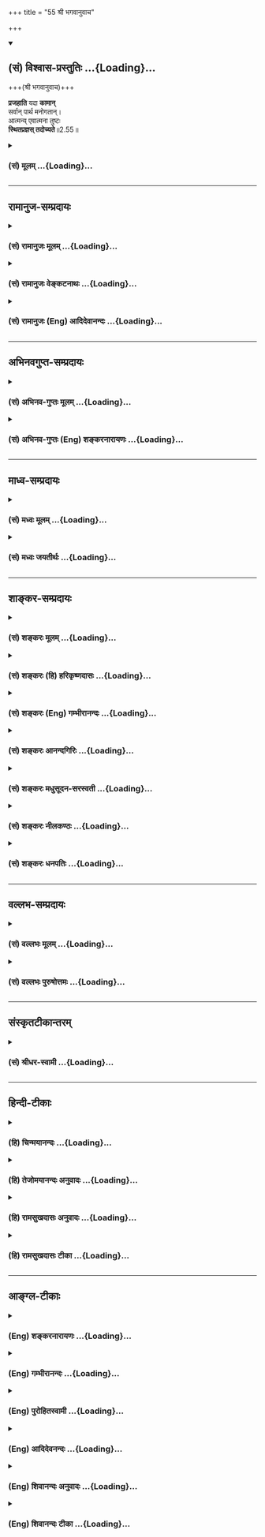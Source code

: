 +++
title = "55 श्री भगवानुवाच"

+++
<div class="js_include" newlevelforh1="2" title="(सं) विश्वास-प्रस्तुतिः" unfilled url="/mahAbhAratam/vyAsaH/shlokashaH/06-bhIShma-parva/03-bhagavad-gItA-parva/saMskRtam/vishvAsa-prastutiH/02_sAnkhya-yogaH_sarva-/55_shrI_bhagavAnuvAc.md">
<details open><summary><h2>(सं) विश्वास-प्रस्तुतिः ...{Loading}...</h2></summary>

+++(श्री भगवानुवाच)+++

**प्रजहाति** यदा **कामान्**  
सर्वान् पार्थ मनोगतान्।  
आत्मन्य् एवात्मना तुष्टः  
**स्थितप्रज्ञस् तदोच्यते**॥2.55॥
</details>
</div>
<div class="js_include collapsed" newlevelforh1="3" title="(सं) मूलम्" unfilled url="/mahAbhAratam/vyAsaH/shlokashaH/06-bhIShma-parva/03-bhagavad-gItA-parva/saMskRtam/mUlam/02_sAnkhya-yogaH_sarva-/55_shrI_bhagavAnuvAc.md">
<details><summary><h3>(सं) मूलम् ...{Loading}...</h3></summary>

श्री भगवानुवाच  
प्रजहाति यदा कामान् सर्वान् पार्थ मनोगतान्।  
आत्मन्येवात्मना तुष्टः स्थितप्रज्ञस्तदोच्यते।।2.55।।
</details>
</div>


_________________
## रामानुज-सम्प्रदायः
<div class="js_include collapsed" newlevelforh1="3" title="(सं) रामानुजः मूलम्" unfilled url="/mahAbhAratam/vyAsaH/shlokashaH/06-bhIShma-parva/03-bhagavad-gItA-parva/saMskRtam/rAmAnujaH/mUlam/02_sAnkhya-yogaH_sarva-/55_shrI_bhagavAnuvAc.md">
<details><summary><h3>(सं) रामानुजः मूलम् ...{Loading}...</h3></summary>

।।2.55।। श्री भगवानुवाच **आत्मनि एव आत्मना** मनसा आत्मैकावलम्बनेन
**तुष्टः** तेन तोषेण तद्व्यतिरिक्तान् **सर्वान् मनोगतान्** **कामान्
यदा** प्रकर्षेण जहाति **तदा** अयं **स्थितप्रज्ञ** इति **उच्यते।**
ज्ञाननिष्ठाकाष्ठा इयम्।  
अनन्तरं ज्ञाननिष्ठस्य ततः अर्वाचीना अदूरविप्रकृष्टावस्था उच्यते  

</details>
</div>
<div class="js_include collapsed" newlevelforh1="3" title="(सं) रामानुजः वेङ्कटनाथः" unfilled url="/mahAbhAratam/vyAsaH/shlokashaH/06-bhIShma-parva/03-bhagavad-gItA-parva/saMskRtam/rAmAnujaH/venkaTanAthaH/02_sAnkhya-yogaH_sarva-/55_shrI_bhagavAnuvAc.md">
<details><summary><h3>(सं) रामानुजः वेङ्कटनाथः ...{Loading}...</h3></summary>

।।2.55।। एवं करणत्रयानुष्ठानप्रकारप्रश्नस्य साक्षादुत्तरेषुप्रजहाति
इत्यादिषु चतुर्षु श्लोकेषु प्रथमस्य स्वरूपप्रश्नोत्तरतामिति दर्शयति
वृत्तिविशेषेति। प्रकृष्टानुकूल्ययोगिन्यात्मनि प्रीतिरूपस्य तोषस्य
कामान्तरप्रहाणहेतुत्वात्तथान्वयमाह आत्मन्येवेति। सर्वशब्दस्यआत्मनि
तुष्टः इत्येतत्सन्निधानसिद्धं सङ्कोचमाह तद्व्यतिरिक्तानिति।
यद्वाआत्मन्येवात्मना तुष्टः इति यथाक्रममेवान्वयः आत्मैकविषयेण हि
मनसाऽन्यतो जातालम्बुद्धिरूपसन्तोष इत्यर्थः।
एतदभिप्रायेणोक्तंमनसाऽऽत्मैकावलम्बनेन तुष्ट इति। तेन तोषेणेति। स
त्वासक्तमतिः कृष्णे दृश्यमानो महोरगैः। न विवेदात्मनो गात्रं
तत्स्मृत्याह्लादसंस्थितः वि.पु.1।17।39 इतिवत्। प्रकर्षेणेति
अपुनरङ्कुरमित्यर्थः। स्थितप्रज्ञविषयश्लोकचतुष्टयं तदवस्थाचतुष्टयविषयमिति
मन्वानश्चतुर्थीयमवस्थेत्याह ज्ञाननिष्ठाकाष्ठेयमिति। उक्तं चहैरण्यगर्भैः
दृष्टानुश्रविकविषयवितृष्णस्य वशीकारसंज्ञा वैराग्यम् पा.यो.1।15 इति।
ऐहिकामुष्मिकसकलफलविमुखस्य यस्तेषु फलेषु सवासनरागत्यागः सा
वशीकरणसंज्ञेत्युच्यत इत्यर्थः।  
  

</details>
</div>
<div class="js_include collapsed" newlevelforh1="3" title="(सं) रामानुजः (Eng) आदिदेवानन्दः" unfilled url="/mahAbhAratam/vyAsaH/shlokashaH/06-bhIShma-parva/03-bhagavad-gItA-parva/saMskRtam/rAmAnujaH/english/AdidevAnandaH/02_sAnkhya-yogaH_sarva-/55_shrI_bhagavAnuvAc.md">
<details><summary><h3>(सं) रामानुजः (Eng) आदिदेवानन्दः ...{Loading}...</h3></summary>

2.55 The Lord said When a person is satisfied in himself with himself,
i.e. when his mind depends on the self within himself; and being content with that, expels all the desires of the mind which are different from that state of mind - then he is said to be a man of firm wisdom. This is the highest form of devotion of knowledge. Then, the lower state, not far below it, of one established in firm wisdom, is described:

</details>
</div>


_________________
## अभिनवगुप्त-सम्प्रदायः
<div class="js_include collapsed" newlevelforh1="3" title="(सं) अभिनव-गुप्तः मूलम्" unfilled url="/mahAbhAratam/vyAsaH/shlokashaH/06-bhIShma-parva/03-bhagavad-gItA-parva/saMskRtam/abhinava-guptaH/mUlam/02_sAnkhya-yogaH_sarva-/55_shrI_bhagavAnuvAc.md">
<details><summary><h3>(सं) अभिनव-गुप्तः मूलम् ...{Loading}...</h3></summary>

।।2.57।। प्रजहातीति। स्थिता रूढा प्रज्ञा यस्य। रूढिश्च नित्यमात्मरूढित्वे
सति विषयविक्षेपकृतस्य कामरूपस्य +++(N omits कामरूपस्य)+++ भ्रमस्य
निवृत्तत्वात् योगिनो यः स्थितप्रज्ञशब्दः अन्वर्थः स च इत्थं +++(N omits
इत्थं)+++ युक्तः इत्येकः प्रश्नो निर्णीतः।  

</details>
</div>
<div class="js_include collapsed" newlevelforh1="3" title="(सं) अभिनव-गुप्तः (Eng) शङ्करनारायणः" unfilled url="/mahAbhAratam/vyAsaH/shlokashaH/06-bhIShma-parva/03-bhagavad-gItA-parva/saMskRtam/abhinava-guptaH/english/shankaranArAyaNaH/02_sAnkhya-yogaH_sarva-/55_shrI_bhagavAnuvAc.md">
<details><summary><h3>(सं) अभिनव-गुप्तः (Eng) शङ्करनारायणः ...{Loading}...</h3></summary>

2.55 Prajahati etc. \[The expression 'a man-of-stabilized-intellect'
denotes\] a man whose intellect has stabilized, i.e., has grown roots.
Growing roots is growing roots permanently on the Self. For, if that is
achieved, the agitation in the form of desire born of the distraction by
sense-objects comes to an end. Therefore, the nomenclature 'a
man-of-stabilized-intellect' applied to a man-of-Yoga, has an
etymological sense and it is appropriate in this way. In this manner one
estion has been answered.

</details>
</div>


_________________
## माध्व-सम्प्रदायः
<div class="js_include collapsed" newlevelforh1="3" title="(सं) मध्वः मूलम्" unfilled url="/mahAbhAratam/vyAsaH/shlokashaH/06-bhIShma-parva/03-bhagavad-gItA-parva/saMskRtam/madhvaH/mUlam/02_sAnkhya-yogaH_sarva-/55_shrI_bhagavAnuvAc.md">
<details><summary><h3>(सं) मध्वः मूलम् ...{Loading}...</h3></summary>

।।2.55।। गमनादिप्रवृत्तिर्नात्यभिसन्धिपूर्विका मात्रादिप्रवृत्तिवदितिया
निशा 2।69 इत्यादिना दर्शयिष्यल्ँ लक्षणं प्रथमत आह एवं परमानन्दतृप्तः
किमर्थमेवं प्रवृत्तिं करोतीति प्रश्नाभिप्रायः।
प्रारब्धकर्मणेषत्तिरोहितब्रह्मणो वासना प्रायोऽल्पाभिसन्धिप्रवृत्तिः
सम्भवतीत्याशयवान् परिहरति। प्रायः सर्वान्कामान्प्रजहाति
शुकादीनामपीषद्दर्शनात्। त्वत्पादभक्तिमिच्छन्ति ज्ञानिनस्तत्त्वदर्शिनः
इत्युक्तेस्तामिच्छन्ति। यदा त्विन्द्रादीनामाग्रहो दृश्यते तदाऽभिभूतं
तेषाम्। तच्चोक्तम्आधिकारिकपुंसां तु बृहत्कर्मत्वकारणात्। उद्भवाभिभवौ
ज्ञाने ततोऽन्येभ्यो विलक्षणाः इति। अत एव वैलक्षण्यादनधिकारिणां आग्रहादि
चेदस्ति न ते ज्ञानिन इत्यवगन्तव्यम्।  
न चात्र समाधिं कुर्वतो लक्षणमुच्यतेयः सर्वत्रानभिस्नेहः 2।57
इत्यादिस्नेहनिषेधात्। नहि समाधिं कुर्वतस्तस्य शुभाशुभप्राप्तिरस्ति
असम्प्रज्ञातसमाधेः। सम्प्रज्ञाते त्वविरोधस्तथापि न तत्रैवेति
नियमः। कामादयो न जायन्ते ह्यपि विक्षिप्तचेतसाम्। ज्ञानिनां
ज्ञाननिर्धूतमलानां देवसंश्रयात् इति च स्मृतेः। मनोगता हि कामाः
अतस्तत्रैव तद्विरुद्धज्ञानोत्पत्तौ युक्तं हानं तेषामिति दर्शयति
मनोगतानिति। विरोधश्चोच्यतेरसोऽप्यस्य परं दृष्ट्वा निवर्तते 2।59 इति। न
चैतददृष्ट्या अपलपनीयम् पुरुषवैशेष्यात्। आत्मना परमात्मना। परमात्मन्येव
स्थितः सन्। आत्माख्ये तस्मिन्स्थितस्य तत्प्रसादादेव
तुष्टिर्भवतिविषयांस्तु परित्यज्य रामे स्थितिमतस्ततः। देवाद्भवति वै
तुष्टिर्नान्यथा तु कथञ्चन इति नारायणरामकल्पेः अतो नात्मा जीवः।  

</details>
</div>
<div class="js_include collapsed" newlevelforh1="3" title="(सं) मध्वः जयतीर्थः" unfilled url="/mahAbhAratam/vyAsaH/shlokashaH/06-bhIShma-parva/03-bhagavad-gItA-parva/saMskRtam/madhvaH/jayatIrthaH/02_sAnkhya-yogaH_sarva-/55_shrI_bhagavAnuvAc.md">
<details><summary><h3>(सं) मध्वः जयतीर्थः ...{Loading}...</h3></summary>

।।2.55।। लक्षणप्रश्नस्यैवोत्तरं प्रतीयते न तुस्थितधीः
इत्यादेरित्यतस्तदुत्तरस्थानं दर्शयन्ननन्तरप्रकरणार्थं दर्शयति
**गमनादी**ति। अभिसन्धिः प्रयोजनोद्देशः। ईषदभिसन्धिसूचनायातिशब्दः।
प्रवृत्तिमात्रमिहाभिप्रेतं न भाषणादिकमेवेति ज्ञापनाय भाषणादीति नोक्तम्।
व्यवहाराय लक्षणप्रश्नो घटते। प्रवृत्त्युद्देशप्रश्नस्तु व्यर्थ एव न च
शक्यः प्रतिवक्तुम् अनेकेषां
प्रवृत्त्युद्देश्यस्यैकरूपस्याभावादित्यभिप्रायेण भगवतोपेक्षितोऽसाविति
किं न स्यात् किं तदुत्तरस्थानप्रदर्शनेन अन्यथाऽल्पमप्युद्देश्यं
वक्तव्यमित्यत आह **एव**मिति। एवं भेरीताडनादावपि अचलेत्युक्तप्रकारेण
परमानन्दतृप्तश्चेत्किमर्थं प्रवृत्तिं करोति न कुर्यात् करोति च
तस्मादुक्तमसदित्युक्ताक्षेप एव। अत्राभिप्रेतप्रश्नस्तु मुखत एव। अतो
नोपेक्षामर्हतीति भावः। एतच्चार्जुनस्य प्रेक्षावत्त्वाद्गम्यते एवं  
  
चेद्गमनादिप्रवृत्तिरित्युक्तः परिहारो न पूर्णः
प्रवृत्तिकारणानुक्तेरित्यत आह **प्रारब्धकर्मणे**ति। ईषत्तिरोहितं
ब्रह्म यस्यासौ तथोक्तः। परिहरति द्वितीयं प्रश्नम्या निशा इत्यादाविति
शेषः। ननु सर्वकामप्रहाणं ज्ञानिलक्षणत्वेनोच्यते
तत्कथमल्पाभिसन्ध्यङ्गीकारः इत्यत आह  **प्राय** इति। कुतः
सर्वशब्दसङ्कोच इत्यत आह **शुकादीना**मिति। विरुद्धकामस्येति शेषः। तच्च
प्रवृत्तिलिङ्गेनागमाच्च ज्ञातव्यम्। अनुकूलकामस्तु सर्वथाऽस्त्येवातोऽपि
सङ्कोच इत्यत आह **त्वत्पादे**ति। तां भक्तिम्। उपलक्षणमेतत्। प्रायेण
विरुद्धकामत्यागो ज्ञानिनो लक्षणं चेदिन्द्रादीनां ज्ञानित्वं न स्यात्
बहुतरविरुद्धकामदर्शनात्। तथाभूता अपि चेज्ज्ञानिनस्तर्हि देवदत्तादयोऽपि
किं न स्युरित्यत आह **यदे**ति। आग्रहो विरुद्धकामाभिनिवेशः।
एतत्प्रमाणेन स्थापयति **तच्चोक्त**मिति। आधिकारिका इति
पुरुषविशेषसंज्ञाप्रजापाश्च तथा देवाः इत्यादिवचनात्।
देवदत्तादिप्रतिबन्दीं मोचयति **अत एवे**ति। एतदागमोक्तादेव। आदिपदेन
विरुद्धक्रोधादिग्रहणम्। अनेन कामशब्दः क्रोधादीनामुपलक्षणार्थ इति सूचितं
भवति।  
ननु समाधिं कुर्वतो ज्ञानिनो लक्षणमेतदिति व्याक्रियताम् तथा सति
प्रश्नवाक्यस्थंसमाधिस्थस्य इति पदं समञ्जसं स्यात्
सर्वशब्दश्चासङ्कुचितार्थः स्यात् इन्द्रादिविषयाक्षेपाप्रसक्तिश्चेत्यत आह
**न चे**ति। समाधिं कुर्वतः स्नेहनिषेधोऽनुगुण एवेत्यत आह **नही**ति।
नात्र स्नेहनिषेधमात्रमुच्यते किन्तुतत्तत्प्राप्य शुभाशुभम् 2।57 इति
शुभाशुभार्थप्राप्तिपूर्वकं न च तत्प्राप्तिः समाधिं कुर्वतो ज्ञानिनोऽस्ति
कुतः इत्यत उक्तम् **असम्प्रज्ञाते**ति। असम्प्रज्ञातः समाधिर्यस्यासौ
तथोक्तः। बाह्यार्थानुसन्धानं यत्र नास्ति सोऽसम्प्रज्ञातसमाधिः इतरः
सम्प्रज्ञातसमाधिरिति योगशास्त्रे प्रसिद्धिः। तथा च लक्षणमसम्भवि
प्रसज्जेत्। सावकाशेभ्यो बहुभ्यो निरवकाशस्यैकस्य बलवत्त्वमिति भावः। एवं
तर्हि सम्प्रज्ञातसमाधिस्थस्यैतल्लक्षणमस्तु तत्रोक्तदोषाभावादित्यत आह
**सम्प्रज्ञाते** त्विति। यद्यपि सम्प्रज्ञातसमाधौ
शुभाशुभप्रतीतिसम्भवेनासम्भवित्वं नाम लक्षणविरोधो नास्ति तथापि कामादिहानं
समाधिस्थ एव पुंसि इति नियमो नास्ति समाधिस्थेऽपि ज्ञानिनि विद्यमानत्वात्
तथा चातिव्याप्तिः स्यादित्यर्थः। असमाधिस्थेऽपि ज्ञानिनि कामाद्यभावः कुतः
इत्यत आह **कामादय** इति। तदर्थं सर्वथेति विशेषणप्रक्षेपेऽपि
पुरुषविशेषेऽतिव्याप्तिपरिहारो दुर्घट एव। न चास्मन्मतेऽप्यव्याप्तिदोषः
असम्प्रज्ञातसमाधिस्थ व्यतिरिक्तविषयत्वात्। सम्भवतस्तु तद्विषयत्वादिति।
कामानां मनोगतत्वाद्व्यर्थं विशेषणमित्यतो नेदं विशेषणम् किन्तु
सर्वकामत्यागस्यासम्भवित्वमाशङ्क्य तदुपपादनाय युक्तिरियमुक्तेत्याह
**मनोगता** इति। तत्रैव मनस्येव। कामज्ञानयोर्विरोधः कुतः इत्यत आह 
**विरोधश्चे**ति। रसो राग इति वक्ष्यति। ननु सर्वकामप्रहाणमस्मदादिषु न
दृष्टम् तद्दृष्टान्तेन ज्ञानिष्वपि तदभावानुमानादसम्भवित्वं लक्षणस्येत्यत
आह **न चे**ति। कुतः उदाहृतप्रमाणविरोधात्। प्रमाणविरुद्धार्थानुमाने
पण्डितमूर्खादिपुरुषवैचित्र्यापलापप्रसङ्गादित्याह **पुरुषे**ति।
**आत्मन्यात्मने**ति पदद्वयेन जीव एवात्रोच्यत इति कश्चित् शं.चा.
तृतीयान्तेन मन इत्यपरः रामानुजः तदुभयमसदिति भावेनाह **आत्मने**ति।
स्थितः सन्निति शेषोक्तिः। वाक्यार्थं वदन् स्वव्याख्यानानुपपत्तौ
परव्याख्यानुपपत्तौ च युक्तिमाह **आत्माख्य** इति। तस्मिन् स्थितस्य
तदेकाग्रचित्तस्य अत्र त्यक्तविषयस्यापि तुष्टिरुच्यते। सा च
परमात्मपरिग्रहे सम्भवति नान्यथेत्यर्थः। कुतः इत्यत आह **विषया**निति।
ततः किम् इत्यत आह **अत** इति।  

</details>
</div>


_________________
## शाङ्कर-सम्प्रदायः
<div class="js_include collapsed" newlevelforh1="3" title="(सं) शङ्करः मूलम्" unfilled url="/mahAbhAratam/vyAsaH/shlokashaH/06-bhIShma-parva/03-bhagavad-gItA-parva/saMskRtam/shankaraH/mUlam/02_sAnkhya-yogaH_sarva-/55_shrI_bhagavAnuvAc.md">
<details><summary><h3>(सं) शङ्करः मूलम् ...{Loading}...</h3></summary>

।।2.55।।  
  
**प्रजहाति** प्रकर्षेण जहाति परित्यजति **यदा** यस्मिन्काले
**सर्वान्** समस्तान् **कामान्** इच्छाभेदान् हे **पार्थ**
**मनोगतान्** मनसि प्रविष्टान् हृदि प्रविष्टान्। सर्वकामपरित्यागे
तुष्टिकारणाभावात् शरीरधारणनिमित्तशेषे च सति उन्मत्तप्रमत्तस्येव
प्रवृत्तिः प्राप्ता इत्यत उच्यते **आत्मन्येव** प्रत्यगात्मस्वरूपे एव
**आत्मना** स्वेनैव बाह्यलाभनिरपेक्षः तुष्टः परमार्थदर्शनामृतरसलाभेन
अन्यस्मादलंप्रत्ययवान् स्थितप्रज्ञः स्थिता प्रतिष्ठिता आत्मानात्मविवेकजा
प्रज्ञा यस्य सः **स्थितप्रज्ञः** विद्वान् **तदा उच्यते।**
त्यक्तपुत्रवित्तलोकैषणः संन्यासी आत्माराम आत्मक्रीडः स्थितप्रज्ञ
इत्यर्थः।।  
किञ्च  
  

</details>
</div>
<div class="js_include collapsed" newlevelforh1="3" title="(सं) शङ्करः (हि) हरिकृष्णदासः" unfilled url="/mahAbhAratam/vyAsaH/shlokashaH/06-bhIShma-parva/03-bhagavad-gItA-parva/saMskRtam/shankaraH/hindI/harikRShNadAsaH/02_sAnkhya-yogaH_sarva-/55_shrI_bhagavAnuvAc.md">
<details><summary><h3>(सं) शङ्करः (हि) हरिकृष्णदासः ...{Loading}...</h3></summary>

।।2.55।। श्रीभगवान् बोले हे पार्थ जब मनुष्य मनमें स्थित हृदयमें प्रविष्ट
सम्पूर्ण कामनाओंको सारे इच्छा भेदोंको भली प्रकार त्याग देता है छोड़ देता
है।  
सारी कामनाओंका त्याग कर देनेपर तुष्टिके कारणोंका अभाव हो जाता है और
शरीरधारणका हेतु जो प्रारब्ध है उसका अभाव होता नहीं अतः शरीरस्थितिके लिये
उस मनुष्यकी उन्मत्तपूरे पागलके सदृश प्रवृत्ति होगी ऐसी शङ्का प्राप्त
होनेपर कहते हैं  
तब वह अपने अन्तरात्मस्वरूपमें ही किसी बाह्य लाभकी अपेक्षा न रखकर अपनेआप
संतुष्ट रहनेवाला अर्थात् परमार्थदर्शनरूप अमृतरसलाभसे तृप्त अन्य सब
अनात्मपदार्थोंसे अलंबुद्धिवाला तृष्णारहित पुरुष स्थितप्रज्ञ कहलाता है
अर्थात् जिसकी आत्मअनात्मके विवेकसे उत्पन्न हुई बुद्धि स्थित हो गयी है वह
स्थितप्रज्ञ यानी ज्ञानी कहा जाता है।  
अभिप्राय यह कि पुत्र धन और लोककी समस्त तृष्णाओंको त्याग देनेवाला
संन्यासी ही आत्माराम आत्मक्रीड और स्थितप्रज्ञ है।  
  
  
  

</details>
</div>
<div class="js_include collapsed" newlevelforh1="3" title="(सं) शङ्करः (Eng) गम्भीरानन्दः" unfilled url="/mahAbhAratam/vyAsaH/shlokashaH/06-bhIShma-parva/03-bhagavad-gItA-parva/saMskRtam/shankaraH/english/gambhIrAnandaH/02_sAnkhya-yogaH_sarva-/55_shrI_bhagavAnuvAc.md">
<details><summary><h3>(सं) शङ्करः (Eng) गम्भीरानन्दः ...{Loading}...</h3></summary>

2.55 In the verses beginning from, 'When one fully renounces৷৷.', and
ending with the completion the Chapter, instruction about the
characteristics of the man of steady wisdom and the disciplines (he had
to pass through) is being given both for the one who has, indeed,
applied himself to steadfastness in the Yoga of Knowledge after having
renounced rites and duties from the very beginning \[Even while he is in
the stage of celibacy.\], and for the one who has (applied himself to
this after having passed) through the path of Karma-yoga. For in all the
scriptures without exception, dealing, with spirituality, whatever are
the characteristics of the man of realization are themselves presented
as the disciplines for an aspirant, because these (characteristics) are
the result of effort. And those that are the disciplines reiring effort,
they become the characteristics (of the man of realization). \[There are
two kinds of sannyasa vidvat (renunciation that naturally follows
Realization), and vividisa, formal renunciation for undertaking the
disciplines which lead to that Realization. According to A.G. the
characteristics presented in this and the following verses describe not
only the vidvat-sannyasin, but are also meant as disciplines for the
vividisa-sannyasin.-Tr.\] O Partha, yada, when, at the time when;
prajahati, one fully renounces; sarvan, all; the kaman, desires,
varieties of desires; manogatan, that have entered the mind, entered
into the heart . If all desires are renounced while the need for
maintaining the body persists, then, in the absence of anything to bring
satisfaction, there may arise the possibility of one's behaving like
lunatics or drunkards. \[A lunatic is one who has lost his power of
discrimination, and a drunkard is one who has that power but ignores
it.\] Hence it is said: Tustah, remains satisfied; atmani eva, in the
Self alone, in the very nature of the inmost Self; atmana, by the Self
which is his own indifferent to external gains, and satiated with
everything else on account of having attained the nector of realization
of the supreme Goal; tada, then; ucyate, he is called; sthita-prajnah, a
man of steady wisdom, a man of realization, one whose wisdom, arising
from the discrimination between the Self and the not-Self, is stable.
The idea is that the man of steady wisdom is a monk, who has renounced
the desire for progeny, wealth and the worlds, and who delights in the
Self and disports in the Self.

</details>
</div>
<div class="js_include collapsed" newlevelforh1="3" title="(सं) शङ्करः आनन्दगिरिः" unfilled url="/mahAbhAratam/vyAsaH/shlokashaH/06-bhIShma-parva/03-bhagavad-gItA-parva/saMskRtam/shankaraH/AnandagiriH/02_sAnkhya-yogaH_sarva-/55_shrI_bhagavAnuvAc.md">
<details><summary><h3>(सं) शङ्करः आनन्दगिरिः ...{Loading}...</h3></summary>

।।2.55।। प्रतिवचनमवतारयितुं पातनिकां करोति **यो हीति।** हिशब्देन
कर्मसंन्यासकारणीभूतविरागतासंपत्तिः सूच्यते। आदितो ब्रह्मचर्यावस्थायामिति
यावत्। ज्ञानमेव योगो ब्रह्मात्मभावप्रापकत्वात्तस्मिन्निष्ठा
परिसमाप्तिस्तस्यामित्यर्थः। कर्मैव योगस्तेन कर्माण्यसंन्यस्य
तन्निष्ठायामेव प्रवृत्त इति शेषः। ननु तत्कथमेकेन
वाक्येनार्थद्वयमुपदिश्यते द्वैयर्थो वाक्यभेदात् नच लक्षणमेव साधनं
कृतार्थलक्षणस्य तत्स्वरूपत्वेन फलत्वे साधनत्वानुपपत्तेरिति तत्राह
**सर्वत्रैवेति।** यद्यपि कृतार्थस्य ज्ञानिनो ज्ञानलक्षणं तद्रूपेण
फलत्वान्न साधनत्वमधिगच्छति तथापि जिज्ञासोस्तदेव प्रयत्नसाध्यतया साधनं
संपद्यते लक्षणं चात्र ज्ञानसामर्थ्यलब्धमनूद्यते न विधीयते विदुषो
विधिनिषेधागोचरत्वात् तेन जिज्ञासोः साधनानुष्ठानाय
लक्षणानुवादादेकस्मिन्नेव साधनानुष्ठाने तात्पर्यमित्यर्थः। उक्तेऽर्थे
भगवद्वाक्यमुत्थापयति **यानीति।** लक्षणानि च
ज्ञानसामर्थ्यलभ्यान्ययत्नसाध्यानीति शेषः। स्थितप्रज्ञस्य का भाषेति
प्रथमप्रश्नस्योत्तरमाह **प्रजहातीति।** कामत्यागस्य प्रकर्षो
वासनाराहित्यं कामानामात्मनिष्ठत्वं कैश्चिदिष्यते तदयुक्तं तेषां
मनोनिष्ठत्वश्रुतेरित्याशयवानाह **मनोगतानिति।**
आत्मन्येवात्मनेत्याद्युत्तरभागनिरस्यं चोद्यमनुवदति  
  
**सर्वकामेति।** तर्हि प्रवर्तकाभावाद्विदुषः सर्वप्रवृत्तेरुपशान्तिरिति
नेत्याह **शरीरेति।** उन्मादवानुन्मत्तो विवेकविरहितबुद्धिभ्रमभागी
प्रकर्षेण मदमनुभवन् विद्यमानमपि विवेकं निरस्यन्भ्रान्तवद्व्यवहरन्प्रमत्त
इति विभागः। उत्तरार्धमवतार्य व्याकरोति **उच्यत इति।**
आत्मन्येवेत्येवकारस्यात्मनेत्यत्रापि संबन्धं द्योतयति **स्वेनैवेति।**
बाह्यलाभनिरपेक्षत्वेन तुष्टिमेव स्पष्टयति **परमार्थेति।**
स्थितप्रज्ञपदं विभजते **स्थितेति।** प्रज्ञाप्रतिबन्धकसर्वकामविगमावस्था
तदेति निर्दिश्यते। उक्तमेव प्रपञ्चयति **त्यक्तेति।** आत्मानं
जिज्ञासमानो वैराग्यद्वारा सर्वैषणात्यागात्मकं संन्यासमासाद्य
श्रवणाद्यावृत्त्या तज्ज्ञानं प्राप्य तस्मिन्नेवासक्त्या विषयवैमुख्येन
तत्फलभूतां परितुष्टिं तत्रैव प्रतिलभमानः
स्थितप्रज्ञव्यपदेशभागित्यर्थः।  

</details>
</div>
<div class="js_include collapsed" newlevelforh1="3" title="(सं) शङ्करः मधुसूदन-सरस्वती" unfilled url="/mahAbhAratam/vyAsaH/shlokashaH/06-bhIShma-parva/03-bhagavad-gItA-parva/saMskRtam/shankaraH/madhusUdana-sarasvatI/02_sAnkhya-yogaH_sarva-/55_shrI_bhagavAnuvAc.md">
<details><summary><h3>(सं) शङ्करः मधुसूदन-सरस्वती ...{Loading}...</h3></summary>

।।2.55।। एतेषां चतुर्णां प्रश्नानां क्रमेणोत्तरं भगवानुवाच
यावदध्यायसमाप्ति कामान् कामसंकल्पादीन्मनोवृत्तिविशेषान्  
  
प्रमाणविपर्ययविकल्पनिद्रास्मृतिभेदेन तन्त्रान्तरे पञ्चधा
प्रपञ्चितान्सर्वान्निरवशेषान्प्रकर्षेण कारणबाधेन यदा जहाति परित्यजति
सर्ववृत्तिशून्य एव यदा भवति स्थितप्रज्ञस्तदोच्यते। समाधिस्थ इति शेषः।
कामानामनात्मधर्मत्वेन परित्यागयोग्यतामाह मनोगतानिति। यदि ह्यात्मधर्माः
स्युस्तदा न त्यक्तुं शक्येरन् वह्न्यौष्ण्यवत्स्वाभाविकत्वात्। मनसस्तु
धर्मा एते।  
  
अतस्तत्परित्यागेन परित्यक्तुं शक्या एवेत्यर्थः। ननु स्थितप्रज्ञस्य
मुखप्रसादलिङ्गगम्यः संतोषविशेषः प्रतीयते स कथं  
  
सर्वकामपरित्यागे स्यादित्यत आह आत्मन्येव परमानन्दरूपे नत्वनात्मनि तुच्छे
आत्मना स्वप्रकाशचिद्रूपेण भासमाने नतु वृत्त्या तुष्टः परितृप्तः
परमपुरुषार्थलाभात्। तथाच श्रुतिःयदा सर्वे प्रमुच्यन्ते कामा येऽस्य हृदि
श्रिताः। अथ मर्त्योऽमृतो भवत्यत्र ब्रह्म समश्नुते इति। तथाच समाधिस्थः
स्थितप्रज्ञ एवंविधैर्लक्षणवाचिभिः शब्दैर्भाष्यत इति
प्रथमप्रश्नस्योत्तरम्।  

</details>
</div>
<div class="js_include collapsed" newlevelforh1="3" title="(सं) शङ्करः नीलकण्ठः" unfilled url="/mahAbhAratam/vyAsaH/shlokashaH/06-bhIShma-parva/03-bhagavad-gItA-parva/saMskRtam/shankaraH/nIlakaNThaH/02_sAnkhya-yogaH_sarva-/55_shrI_bhagavAnuvAc.md">
<details><summary><h3>(सं) शङ्करः नीलकण्ठः ...{Loading}...</h3></summary>

।।2.55।। एतेषां क्रमेणोत्तराण्याह भगवान् **प्रजहातीत्यादिना।** अत्र
यान्येव कृतार्थलक्षणानि तानि ज्ञानसाधनानीति मत्वा उपदिश्यन्ते
स्थितप्रज्ञलक्षणानि तेषामकृतार्थेषु यत्नसाध्यत्वात् कृतार्थेषु
स्वाभाविकत्वात्। यथोक्तम्उत्पन्नात्मप्रबोधस्य ह्यद्वेष्टृत्वादयो गुणाः।
भवन्त्ययत्नतस्तस्य न तु साधकरूपिणः। इति। यदायं योगी
सर्वान्स्थूलसूक्ष्मकारणशरीरभोग्यान् कामान्काम्यमानान्विषयान्प्रकर्षेण
समूलं जहाति त्यजति। कीदृशान्कामान्। मनोगतान्मनस्येव संकल्पविकल्पात्मके
स्थितान्नतु बहिः। यथोक्तमक्षपादाचार्यैःदोषनिमित्तं रूपादयो विषयाः
संकल्पकृताः इति। तत्र स्थूलानां कामानां त्याग एकान्तसेवनमात्राद्भवतीति स
स्थवीयानेव। विलीनकरणग्रामस्य समनस्कस्य जाग्रद्वासनामयाः स्वप्ने ये कामाः
स्फुरन्ति तेषामपि त्यागो भगवद्ध्यानादिरूपसद्वासनाभ्यासबलेन भवति।
येतूपसंहृतकरणस्य संप्रज्ञातसमाधिकाले दिव्याः कामाः संकल्पमात्रोपनता
दहरविद्यादिषु प्रसिद्धास्तेषामपि त्यागोऽसंप्रज्ञातसमाध्यभ्यासबलेन भवति।
एवं त्रिविधान्कामान्त्यक्त्वा आत्मन्येवाखण्डैकरसे आत्मना स्वेनैव
स्वरूपानन्देन तुष्टो बाह्यविषयनिरपेक्षो यदा भवति तदायं स्थितप्रज्ञ
इत्युच्यते।  

</details>
</div>
<div class="js_include collapsed" newlevelforh1="3" title="(सं) शङ्करः धनपतिः" unfilled url="/mahAbhAratam/vyAsaH/shlokashaH/06-bhIShma-parva/03-bhagavad-gItA-parva/saMskRtam/shankaraH/dhanapatiH/02_sAnkhya-yogaH_sarva-/55_shrI_bhagavAnuvAc.md">
<details><summary><h3>(सं) शङ्करः धनपतिः ...{Loading}...</h3></summary>

।।2.55।। एवं पृष्टः श्रीभगवान्वासुदेवो मुमुक्षोर्यत्नसाध्यानि
जीवन्मुक्तस्वभावभूतानि लक्षणानि वदन्प्रथमप्रश्नस्योत्तरमाह
**प्रजहातीति** द्वाभ्याम्। यदा कामानिच्छाभेदान्मनोगतान्मनसि
अतिष्ठितान्सर्वानशेषान्प्रजहाति प्रकर्षेण त्यजति। ननु
सर्वान्कामान्परित्यज्यापि
प्रारब्धकर्मवशाज्जीवतस्तस्योन्मत्तवत्प्रवृत्तिः प्राप्तेत्यत आह
**आत्मन्येवेति।** आत्मन्येव प्रत्यगात्मस्वरुप एवात्मना स्वेनैव
बाह्यविषयलाभनिरपेक्षः परमार्थदर्श
नामृतरसलामेनान्यस्मात्प्राप्तालंप्रत्ययस्तुष्टस्तदा स्थितप्रज्ञः स्थिता
प्रतिष्ठिता आत्मानात्मविवेकजा प्रज्ञा यस्य स विद्वान्  
  
तदोच्यते। आत्मानं जिज्ञासमानो वैराग्यद्वारा पुत्रवित्तलोकेषणात्यागात्मकं
संन्यासमासाद्य श्रवणाद्यवृत्त्या तज्ज्ञानं प्राप्य तस्मिन्नेव आसक्त्या
विषयवैमुख्येन तत्फलभूतां तुष्टिं तत्रैव प्रतिलभमानः
स्थितप्रज्ञव्यपदेशभागित्यर्थः। एतेन समाधिस्थ इति शेष इति प्रत्युक्तम्।
शेषस्योक्तयुक्त्या निरर्थकत्वात्। एतादृशसंबन्धलक्षणेन स्थितप्रज्ञ
उच्यते। यथा पृथासंबन्धेन त्वं पार्थ इति सचयन्नाह **पार्थेति।  
**

</details>
</div>


_________________
## वल्लभ-सम्प्रदायः
<div class="js_include collapsed" newlevelforh1="3" title="(सं) वल्लभः मूलम्" unfilled url="/mahAbhAratam/vyAsaH/shlokashaH/06-bhIShma-parva/03-bhagavad-gItA-parva/saMskRtam/vallabhaH/mUlam/02_sAnkhya-yogaH_sarva-/55_shrI_bhagavAnuvAc.md">
<details><summary><h3>(सं) वल्लभः मूलम् ...{Loading}...</h3></summary>

।।2.55।। तत्रोत्तरम् प्रजहातीति। इदं तत्स्वरूपमुच्यत इत्यर्थः।  

</details>
</div>
<div class="js_include collapsed" newlevelforh1="3" title="(सं) वल्लभः पुरुषोत्तमः" unfilled url="/mahAbhAratam/vyAsaH/shlokashaH/06-bhIShma-parva/03-bhagavad-gItA-parva/saMskRtam/vallabhaH/puruShottamaH/02_sAnkhya-yogaH_sarva-/55_shrI_bhagavAnuvAc.md">
<details><summary><h3>(सं) वल्लभः पुरुषोत्तमः ...{Loading}...</h3></summary>

  
  
।।2.55।। भगवान् पृष्टस्य स्थितप्रज्ञस्य परिभाषामाह प्रजहातीति। हे पार्थ
मद्वाक्यश्रवणयोग्य। पृथायाः स्वभक्तायाः पुत्रत्वात्
स्ववाक्यश्रवणयोग्यत्वे तथा सम्बोधितवान्। यदा मनोगतान् स्वमनसि स्थितान् न
तु  
  
भगवदिच्छया कृपया च प्राप्तव्यान्। भक्त्यादिरूपान् सर्वान् कामान्
प्रजहाति प्रकर्षेण त्यजति। स्मरणाभावः प्रकर्षः। ननु कामत्यागे किं
फलमित्याशङ्क्याह आत्मन्येवेति। आत्मन्येव स्वात्मस्वरूपभूते भवति। आत्मनः
स्वस्यैव जीवात्मस्वरूपेण स्वयमेव तदैक्यस्फूर्त्त्या तुष्ट इत्यर्थः। अयं
भावः कामाः स्वसन्तोषदा भवन्तीति तदर्थयत्नेन तत्पूर्त्या तोषः स च लौकिक
एवातस्तत्त्यागे चात्मस्फूर्त्या लौकिकसन्तोषो भवत्यात्मगामीति फलम्।
यदैतादृशः स्यात्तदा स्थितप्रज्ञो निश्चलबुद्धिः स उच्यते कथ्यत इति।  
  
  
  

</details>
</div>


_________________
## संस्कृतटीकान्तरम्
<div class="js_include collapsed" newlevelforh1="3" title="(सं) श्रीधर-स्वामी" unfilled url="/mahAbhAratam/vyAsaH/shlokashaH/06-bhIShma-parva/03-bhagavad-gItA-parva/saMskRtam/shrIdhara-svAmI/02_sAnkhya-yogaH_sarva-/55_shrI_bhagavAnuvAc.md">
<details><summary><h3>(सं) श्रीधर-स्वामी ...{Loading}...</h3></summary>

।।2.55।। अत्र च यानि साधकस्य ज्ञानसाधनानि तान्येव स्वाभाविकानि सिद्धस्य
लक्षणानि। अतः सिद्धस्य लक्षणानि कथयन्नेवान्तरङ्गाणि ज्ञानसाधनान्याह
यावदध्यायसमाप्ति। तत्र प्रथमप्रश्नोत्तरमाह **प्रजहातीति** द्वाभ्याम्।
श्रीभगवानुवाच। मनसि स्थितान्कामान्यदा प्रकर्षेण जहाति। त्यागे हेतुः
आत्मन्येव स्वस्मिन्नेव परमानन्दरूपे आत्मना स्वयमेव तुष्ट इति। आत्मारामः
सन्यदा क्षुद्रविषयाभिलाषांस्त्यजति तदा तेन लक्षणेन मुनिः स्थितप्रज्ञ
उच्यत इत्यर्थः।  

</details>
</div>


_________________
## हिन्दी-टीकाः
<div class="js_include collapsed" newlevelforh1="3" title="(हि) चिन्मयानन्दः" unfilled url="/mahAbhAratam/vyAsaH/shlokashaH/06-bhIShma-parva/03-bhagavad-gItA-parva/hindI/chinmayAnandaH/02_sAnkhya-yogaH_sarva-/55_shrI_bhagavAnuvAc.md">
<details><summary><h3>(हि) चिन्मयानन्दः ...{Loading}...</h3></summary>

।।2.55।। आत्मानुभवी पुरुष के आन्तरिक और बाह्य जीवन का वर्णन कर भेड़ की
खाल में छिपे भालुओं के समान पाखण्डी गुरुओं से भिन्न सच्चे गुरु को
पहचानने में गीता हमारी सहायता करती है। इसके अतिरिक्त यह प्रकरण साधकों के
लिये विशेष महत्त्व का है क्योंकि इसमें आत्मानुभूति के लिये आवश्यक जीवन
मूल्यों एवं विभिन्न परिस्थितियों में मन की स्थिति कैसी होनी चाहिये इसका
विस्तार से वर्णन है।  
इस विषय के प्रारम्भिक श्लोक में ही ज्ञानी पुरुष की आन्तरिक मनस्थिति के
वे समस्त लक्षण वर्णित हैं जिन्हे हमको जानना चाहिये। उपनिषद् रूपी उद्यान
में खिले शब्द रूपी सुमनों की इस विशिष्ट सुगन्ध से सुपरिचित होने पर ही
हमें इस श्लोक में प्रयुक्त शब्दोंें का सम्यक् ज्ञान हो सकता है। जिसने मन
में स्थित सभी कामनाओं को त्याग दिया वह पुरुष स्थितप्रज्ञ कहलाता है।
श्रीकृष्ण ने अब तक जो कहा उसके सन्दर्भ में इस श्लोक का अध्ययन करने पर हम
वास्तव में व्यास जी के प्रेरणाप्रद शब्दों के द्वारा औपनिषदीय सुरभि का
अनुभव कर सकते हैं।  
आत्मस्वरूप अज्ञान से दूषित बुद्धि कामनाओं के पल्लवित होने के लिये योग्य
क्षेत्र बन जाती है। परन्तु जिस पुरुष का अज्ञान आत्मानुभव के सम्यक् ज्ञान
से निवृत्त हो जाता है उसका निष्काम हो जाना स्वाभाविक है। यहाँ कार्य के
निषेध से कारण का निषेध किया गया है। जहाँ कामनायें नहीं वहाँ अज्ञान नष्ट
हो चुका है और ज्ञान तो वहाँ प्रकाशित हो ही रहा है।  
यदि सामान्य जनों से ज्ञानी को विशिष्टता प्रदान करने वाला यही एक मात्र
लक्षण हो तो आज का कोई भी शिक्षित व्यक्ति हिन्दू महात्मा को पागल ही
समझेगा क्योंकि आत्मानुभव के बाद उस ज्ञानी में इतनी भी सार्मथ्य नहीं
रहेगी कि वह इच्छा कर सके इच्छा क्या है इच्छा मन की वह क्षमता है जो
भविष्य में ऐसी वस्तु को पाने की योजना बनाये जिससे कि मनुष्य पहले से अधिक
सुखी बन सके। ज्ञानी पुरुष इस सार्मथ्य को भी खो देगा यह है भौतिकवादियों
द्वारा की जाने वाली आलोचना।  
उपर्युक्त प्रकार से इस श्लोक की आलोचना नहीं की जा सकती क्योंकि दूसरी
पंक्ति में यह बताया गया है कि ज्ञानी पुरुष अपने आनन्दस्वरूप में सन्तुष्ट
रहता है। केवल यह नहीं कहा कि वह सब कामनाओं को त्याग देता है वरन् निश्चित
रूप से वह आत्मानन्द का अनुभव करता है।  
यह सर्वविदित तथ्य है कि बाल्यावस्था में जिन खिलौनों के साथ बालक रमता है
उनको युवावस्था में वह छोड़ देता है। आगे वृद्ध होने पर उसकी इच्छायें
परिवर्तित हो जाती हैं और युवावस्था में आकर्षक प्रतीत होने वाली वस्तुओं
के प्रति उसके मन में कुछ राग नहीं रह जाता।  
अज्ञान दशा में मनुष्य स्वयं को परिच्छिन्न अहंकार के रूप में जानता है।
इसलिये विषयोपभोग की स्पृहा अपनी भावनाओं एवं विचारों के साथ आसक्ति
स्वाभाविक होती है। अज्ञान के नष्ट होने पर यह अहंकार अपने शुद्ध अनन्त
स्वरूप में विलीन हो जाता है और स्थितप्रज्ञ पुरुष आत्मा द्वारा आत्मा में
ही सन्तुष्ट रहता है। सब कामनायें समाप्त हो जाती हैं क्योंकि वह स्वयं
आनन्दस्वरूप बनकर स्थित हो जाता है।  

</details>
</div>
<div class="js_include collapsed" newlevelforh1="3" title="(हि) तेजोमयानन्दः अनुवादः" unfilled url="/mahAbhAratam/vyAsaH/shlokashaH/06-bhIShma-parva/03-bhagavad-gItA-parva/hindI/tejomayAnandaH/anuvAdaH/02_sAnkhya-yogaH_sarva-/55_shrI_bhagavAnuvAc.md">
<details><summary><h3>(हि) तेजोमयानन्दः अनुवादः ...{Loading}...</h3></summary>

।।2.55।। श्री भगवान् ने कहा -- हे पार्थ; जिस समय पुरुष मन में स्थित सब
कामनाओं को त्याग देता है और आत्मा से ही आत्मा में सन्तुष्ट रहता है; उस
समय वह स्थितप्रज्ञ कहलाता है।।  
  

</details>
</div>
<div class="js_include collapsed" newlevelforh1="3" title="(हि) रामसुखदासः अनुवादः" unfilled url="/mahAbhAratam/vyAsaH/shlokashaH/06-bhIShma-parva/03-bhagavad-gItA-parva/hindI/rAmasukhadAsaH/anuvAdaH/02_sAnkhya-yogaH_sarva-/55_shrI_bhagavAnuvAc.md">
<details><summary><h3>(हि) रामसुखदासः अनुवादः ...{Loading}...</h3></summary>

।।2.55।। श्रीभगवान् बोले - हे पृथानन्दन ! जिस कालमें साधक मनोगत सम्पूर्ण
कामनाओंका अच्छी तरह त्याग कर देता है और अपने-आपसे अपने-आपमें ही सन्तुष्ट
रहता है, उस कालमें वह स्थितप्रज्ञ कहा जाता है।

</details>
</div>
<div class="js_include collapsed" newlevelforh1="3" title="(हि) रामसुखदासः टीका" unfilled url="/mahAbhAratam/vyAsaH/shlokashaH/06-bhIShma-parva/03-bhagavad-gItA-parva/hindI/rAmasukhadAsaH/TIkA/02_sAnkhya-yogaH_sarva-/55_shrI_bhagavAnuvAc.md">
<details><summary><h3>(हि) रामसुखदासः टीका ...{Loading}...</h3></summary>

2.55।।***व्याख्या--***\[गीताकी यह एक शैली है कि जो साधक जिस साधन
(कर्मयोग, भक्तियोग आदि) के द्वारा सिद्ध होता है, उसी साधनसे उसकी
पूर्णताका वर्णन किया जाता है। जैसे, भक्तियोगमें साधक भगवान्के सिवाय और
कुछ है ही नहीं--ऐसे अनन्य-योगसे उपासना करता है (12। 6) अतः
सिद्धावस्थामें वह सम्पूर्ण प्राणियोंमें द्वेष-भावसे रहित हो जाता है (12।
13)। ज्ञानयोगमें साधक स्वयंको गुणोंसे सर्वथा असम्बद्ध एवं निर्लिप्त
देखता है (14। 19) अतः सिद्धावस्थामें वह सम्पूर्ण गुणोंसे सर्वथा अतीत हो
जाता है (14। 22--25)। ऐसे ही कर्मयोगमें कामनाके त्यागकी बात मुख्य कही
गयी है; अतः सिद्धावस्थामें वह सम्पूर्ण कामनाओंका त्याग कर देता है--यह
बात इस श्लोकमें बताते हैं\]।  
**'प्रजहाति यदा कामान्सर्वान्पार्थ मनोगतान्'--**इन पदोंका तात्पर्य यह
हुआ कि कामना न तो स्वयंमें है और न मनमें ही है। कामना तो आने-जानेवाली है
और स्वयं निरन्तर रहनेवाला है; अतः स्वयंमें कामना कैसे हो सकती है; मन एक
करण है और उसमें भी कामना निरन्तर नहीं रहती, प्रत्युत उसमें आती
है--**'मनोगतान्'** अतः मनमें भी कामना कैसे हो सकती है परन्तु
शरीर-इन्द्रयाँ-मन-बुद्धिसे तादात्म्य होनेके कारण मनुष्य मनमें आनेवाली
कामनाओंको अपनेमें मान लेता है।  
**'जहाति'** क्रियाके साथ **'प्र'**उपसर्ग देनेका तात्पर्य है कि साधक
कामनाओंका सर्वथा त्याग कर देता है, किसी भी कामनाका कोई भी अंश
किञ्चिन्मात्र भी नहीं रहता।  
अपने स्वरूपका कभी त्याग नहीं होता और जिससे अपना कुछ भी सम्बन्ध नहीं है,
उसका भी त्याग नहीं होता। त्याग उसीका होता है, जो अपना नहीं है, पर उसको
अपना मान लिया है। ऐसे ही कामना अपनेमें नहीं है, पर उसको अपनेमें मान लिया
है। इस मान्यताका त्याग करनेको ही यहाँ **'प्रजहाति'** पदसे कहा गया
है।  
यहाँ **'कामान्'** शब्दमें बहुवचन होनेसे **'सर्वान्'** पद उसीके
अन्तर्गत आ जाता है, फिर भी **सर्वान्** पद देनेका तात्पर्य है कि कोई भी
कामना न रहे और किसी भी कामनाका कोई भी अंश बाकी न रहे।  
**'आत्मन्येवात्मना तुष्टः'**  जिस कालमें सम्पूर्ण कामनाओंका त्याग कर
देता है और अपने-आपसे अपने-आपमें ही सन्तुष्ट रहता है अर्थात् अपनेआपमें
सहज स्वाभाविक सन्तोष होता है।  
सन्तोष दो तरहका होता है--एक सन्तोष गुण है और एक सन्तोष स्वरूप है।
अन्तःकरणमें किसी प्रकारकी कोई भी इच्छा न हो--यह सन्तोष गुण है; और
स्वयंमें असन्तोषका अत्यन्ताभाव है--यह सन्तोष स्वरूप है। यह स्वरुपभूत
सन्तोष स्वतः सर्वदा रहता है। इसके लिये कोई अभ्यास या विचार नहीं करना
पड़ता। स्वरूपभूत सन्तोषमें प्रज्ञा (बुद्धि) स्वतः स्थिर रहती है।  
**'स्थितप्रज्ञस्तदोच्यते'** स्वयं जब बहुशाखाओंवाली अनन्त कामनाओंको
अपनेमें मानता था, उस समय भी वास्तवमें कामनाएँ अपनेमें नहीं थीं और स्वयं
स्थितप्रज्ञ ही था। परन्तु उस समय अपनेमें कामनाएँ माननेके कारण बुद्धि
स्थिर न होनेसे वह स्थितप्रज्ञ नहीं कहा जाता था अर्थात उसको अपनी
स्थितप्रज्ञताका अनुभव नहीं होता था। अब उसने अपनेमें से सम्पूर्ण
कामनाओंका त्याग कर दिया अर्थात् उनकी मान्यताको हटा दिया, तब वह
स्थितप्रज्ञ कहा जाता है अर्थात् उसको अपनी स्थितप्रज्ञताका अनुभव हो जाता
है।  
साधक तो बुद्धिको स्थिर बनाता है। परन्तु कामनाओंका सर्वथा त्याग होनेपर
बुद्धिको स्थिर बनाना नहीं पड़ता, वह स्वतःस्वाभाविक स्थिर हो जाती है।  
कर्मयोगमें साधकका कर्मोंसे ज्यादा सम्बन्ध रहता है। उसके लिये योगमें
आरूढ़ होनेमें भी कर्म कारण हैं 

</details>
</div>


_________________
## आङ्ग्ल-टीकाः
<div class="js_include collapsed" newlevelforh1="3" title="(Eng) शङ्करनारायणः" unfilled url="/mahAbhAratam/vyAsaH/shlokashaH/06-bhIShma-parva/03-bhagavad-gItA-parva/english/shankaranArAyaNaH/02_sAnkhya-yogaH_sarva-/55_shrI_bhagavAnuvAc.md">
<details><summary><h3>(Eng) शङ्करनारायणः ...{Loading}...</h3></summary>

2.55. The Bhagavat said O son of Prtha ! When a man casts off all desires existing in his mind and remains content in the Self by the self
(mind), then he is called 'a man-of-stabilized-intellect.

</details>
</div>
<div class="js_include collapsed" newlevelforh1="3" title="(Eng) गम्भीरानन्दः" unfilled url="/mahAbhAratam/vyAsaH/shlokashaH/06-bhIShma-parva/03-bhagavad-gItA-parva/english/gambhIrAnandaH/02_sAnkhya-yogaH_sarva-/55_shrI_bhagavAnuvAc.md">
<details><summary><h3>(Eng) गम्भीरानन्दः ...{Loading}...</h3></summary>

2.55 The Blessed said O Partha, when one fully renounces all the desires that have entered the mind, and remains satisfied in the Self alone by the Self, then he is called a man of steady wisdom.

</details>
</div>
<div class="js_include collapsed" newlevelforh1="3" title="(Eng) पुरोहितस्वामी" unfilled url="/mahAbhAratam/vyAsaH/shlokashaH/06-bhIShma-parva/03-bhagavad-gItA-parva/english/purohitasvAmI/02_sAnkhya-yogaH_sarva-/55_shrI_bhagavAnuvAc.md">
<details><summary><h3>(Eng) पुरोहितस्वामी ...{Loading}...</h3></summary>

2.55 Lord Shri Krishna replied: When a man has given up the desires of his heart and is satisfied with the Self alone, be sure that he has reached the highest state.

</details>
</div>
<div class="js_include collapsed" newlevelforh1="3" title="(Eng) आदिदेवनन्दः" unfilled url="/mahAbhAratam/vyAsaH/shlokashaH/06-bhIShma-parva/03-bhagavad-gItA-parva/english/AdidevanandaH/02_sAnkhya-yogaH_sarva-/55_shrI_bhagavAnuvAc.md">
<details><summary><h3>(Eng) आदिदेवनन्दः ...{Loading}...</h3></summary>

2.55 The Lord said When a man renounces all the desires of the mind, O Arjuna, when he is satisfied in himself with himself, then he is said to be of firm wisdom.

</details>
</div>
<div class="js_include collapsed" newlevelforh1="3" title="(Eng) शिवानन्दः अनुवादः" unfilled url="/mahAbhAratam/vyAsaH/shlokashaH/06-bhIShma-parva/03-bhagavad-gItA-parva/english/shivAnandaH/anuvAdaH/02_sAnkhya-yogaH_sarva-/55_shrI_bhagavAnuvAc.md">
<details><summary><h3>(Eng) शिवानन्दः अनुवादः ...{Loading}...</h3></summary>

2.55 The Blessed Lord said When a man completely casts off, O Arjuna,
all the desires of the mind and is satisfied in the Self by the Self,
then is he said to be one of steady wisdom.

</details>
</div>
<div class="js_include collapsed" newlevelforh1="3" title="(Eng) शिवानन्दः टीका" unfilled url="/mahAbhAratam/vyAsaH/shlokashaH/06-bhIShma-parva/03-bhagavad-gItA-parva/english/shivAnandaH/TIkA/02_sAnkhya-yogaH_sarva-/55_shrI_bhagavAnuvAc.md">
<details><summary><h3>(Eng) शिवानन्दः टीका ...{Loading}...</h3></summary>

2.55 प्रजहाति casts off; यदा when; कामान् desires; सर्वान् all; पार्थ O Partha; मनोगतान् of the mind; आत्मनि in the Self; एव only; आत्मना by the Self; तुष्टः satisfied; स्थितप्रज्ञः of steady wisdom; तदा then; उच्यते
(he) is called.Commentary In this verse Lord Krishna gives His answer to the first part of Arjunas estion.If anyone gets sugarcandy will he crave for blacksugar Certainly not. If anyone can attain the supreme bliss of the Self; will he thirst for the sensual pleasures No; not at all. The sumtotal of all the pleasures of the world will seem worthless for the sage of steady wisdom who is satisfied in the Self. (Cf.III.17VI.7;8).

</details>
</div>
